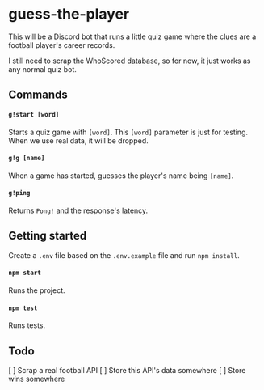 # guess-the-player

This will be a Discord bot that runs a little quiz game where the clues are a football player's career records.

I still need to scrap the WhoScored database, so for now, it just works as any normal quiz bot.

## Commands

#### `g!start [word]`

Starts a quiz game with `[word]`.
This `[word]` parameter is just for testing. When we use real data, it will be dropped.

#### `g!g [name]`

When a game has started, guesses the player's name being `[name]`.

#### `g!ping`

Returns `Pong!` and the response's latency.

## Getting started

Create a `.env` file based on the `.env.example` file and run `npm install`.

#### `npm start`

Runs the project.

#### `npm test`

Runs tests.

## Todo

[ ] Scrap a real football API
[ ] Store this API's data somewhere
[ ] Store wins somewhere
